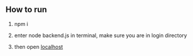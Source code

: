 ## How to run 
1. npm i
2. enter node backend.js in terminal, make sure you are in login directory

3. then open [localhost](http://localhost:3000)